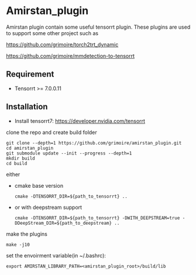 # Amirstan_plugin

Amirstan plugin contain some useful tensorrt plugin.
These plugins are used to support some other project such as 

https://github.com/grimoire/torch2trt_dynamic 

https://github.com/grimoire/mmdetection-to-tensorrt


## Requirement

- Tensorrt >= 7.0.0.11

## Installation

- Install tensorrt7: https://developer.nvidia.com/tensorrt

clone the repo and create build folder

```shell
git clone --depth=1 https://github.com/grimoire/amirstan_plugin.git
cd amirstan_plugin
git submodule update --init --progress --depth=1
mkdir build
cd build
```

either

- cmake base version
  ```shell
  cmake -DTENSORRT_DIR=${path_to_tensorrt} ..
  ```

- or with deepstream support
  ```shell
  cmake -DTENSORRT_DIR=${path_to_tensorrt} -DWITH_DEEPSTREAM=true -DDeepStream_DIR=${path_to_deepstream} ..
  ```

make the plugins

```shell
make -j10
```

set the envoirment variable(in ~/.bashrc):

```shell
export AMIRSTAN_LIBRARY_PATH=<amirstan_plugin_root>/build/lib
```

